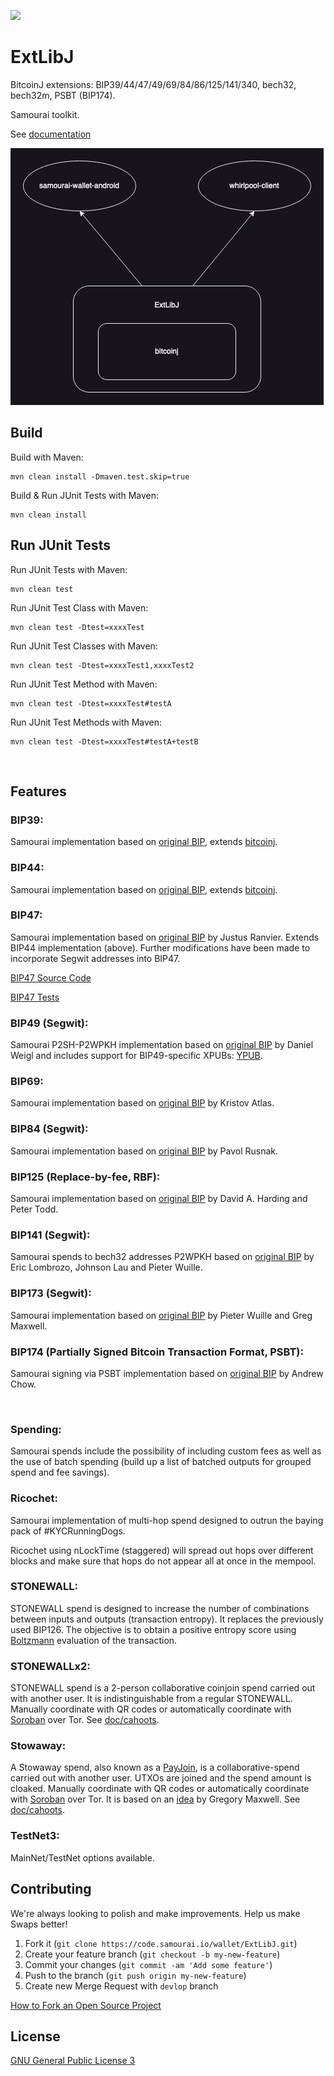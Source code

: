 [![](https://jitpack.io/v/io.samourai.code.wallet/ExtLibJ.svg)](https://jitpack.io/#io.samourai.code.wallet/ExtLibJ)

# ExtLibJ
BitcoinJ extensions: BIP39/44/47/49/69/84/86/125/141/340, bech32, bech32m, PSBT (BIP174).

Samourai toolkit.

See [documentation](README-DOC.md)

<img src="./doc/resources/diagram.png" alt="stack diagram"/>


## Build
Build with Maven:
```
mvn clean install -Dmaven.test.skip=true
```

Build & Run JUnit Tests with Maven:
```
mvn clean install
```


## Run JUnit Tests
Run JUnit Tests with Maven:
```
mvn clean test
```

Run JUnit Test Class with Maven:
```
mvn clean test -Dtest=xxxxTest
```

Run JUnit Test Classes with Maven:
```
mvn clean test -Dtest=xxxxTest1,xxxxTest2
```

Run JUnit Test Method with Maven:
```
mvn clean test -Dtest=xxxxTest#testA
```

Run JUnit Test Methods with Maven:
```
mvn clean test -Dtest=xxxxTest#testA+testB
```

<br />


## Features

### BIP39:

Samourai implementation based on [original BIP](https://github.com/bitcoin/bips/blob/master/bip-0039.mediawiki), extends [bitcoinj](https://bitcoinj.github.io/).

### BIP44:

Samourai implementation based on [original BIP](https://github.com/bitcoin/bips/blob/master/bip-0044.mediawiki), extends [bitcoinj](https://bitcoinj.github.io/).

### BIP47:

Samourai implementation based on [original BIP](https://github.com/bitcoin/bips/blob/master/bip-0047.mediawiki) by Justus Ranvier. Extends BIP44 implementation (above). Further modifications have been made to incorporate Segwit addresses into BIP47.

[BIP47 Source Code](https://code.samourai.io/wallet/ExtLibJ/-/tree/develop/java/com/samourai/wallet/bip47)

[BIP47 Tests](https://gist.github.com/SamouraiDev/6aad669604c5930864bd)

### BIP49 (Segwit):

Samourai P2SH-P2WPKH implementation based on [original BIP](https://github.com/bitcoin/bips/blob/master/bip-0049.mediawiki) by Daniel Weigl and includes support for BIP49-specific XPUBs: [YPUB](https://github.com/Samourai-Wallet/sentinel-android/issues/16).

### BIP69:

Samourai implementation based on [original BIP](https://github.com/bitcoin/bips/blob/master/bip-0069.mediawiki) by Kristov Atlas.

### BIP84 (Segwit):

Samourai implementation based on [original BIP](https://github.com/bitcoin/bips/blob/master/bip-0084.mediawiki) by Pavol Rusnak.

### BIP125 (Replace-by-fee, RBF):

Samourai implementation based on [original BIP](https://github.com/bitcoin/bips/blob/master/bip-0125.mediawiki) by David A. Harding and Peter Todd.

### BIP141 (Segwit):

Samourai spends to bech32 addresses P2WPKH based on [original BIP](https://github.com/bitcoin/bips/blob/master/bip-0141.mediawiki) by Eric Lombrozo, Johnson Lau and Pieter Wuille.

### BIP173 (Segwit):

Samourai implementation based on [original BIP](https://github.com/bitcoin/bips/blob/master/bip-0173.mediawiki) by Pieter Wuille and Greg Maxwell.

### BIP174 (Partially Signed Bitcoin Transaction Format, PSBT):

Samourai signing via PSBT implementation based on [original BIP](https://github.com/bitcoin/bips/blob/master/bip-0174.mediawiki) by  Andrew Chow.

<br />

### Spending:

Samourai spends include the possibility of including custom fees as well as the use of batch spending (build up a list of batched outputs for grouped spend and fee savings).

### Ricochet:

Samourai implementation of multi-hop spend designed to outrun the baying pack of #KYCRunningDogs.

Ricochet using nLockTime (staggered) will spread out hops over different blocks and make sure that hops do not appear all at once in the mempool.

### STONEWALL:

STONEWALL spend is designed to increase the number of combinations between inputs and outputs (transaction entropy). It replaces the previously used BIP126. The objective is to obtain a positive entropy score using [Boltzmann](https://code.samourai.io/oxt/boltzmann) evaluation of the transaction.

### STONEWALLx2:

STONEWALL spend is a 2-person collaborative coinjoin spend carried out with another user. It is indistinguishable from a regular STONEWALL. Manually coordinate with QR codes or automatically coordinate with [Soroban](https://code.samourai.io/wallet/soroban-client-java) over Tor. See [doc/cahoots](doc/cahoots/README.md).


### Stowaway:

A Stowaway spend, also known as a [PayJoin](https://en.bitcoin.it/wiki/PayJoin), is a collaborative-spend carried out with another user. UTXOs are joined and the spend amount is cloaked. Manually coordinate with QR codes or automatically coordinate with [Soroban](https://code.samourai.io/wallet/soroban-client-java) over Tor. It is based on an [idea](https://bitcointalk.org/index.php?topic=139581.0) by Gregory Maxwell. See [doc/cahoots](doc/cahoots/README.md).

### TestNet3:

MainNet/TestNet options available.

## Contributing

We're always looking to polish and make improvements. Help us make Swaps better!

1. Fork it (`git clone https://code.samourai.io/wallet/ExtLibJ.git`)
2. Create your feature branch (`git checkout -b my-new-feature`)
3. Commit your changes (`git commit -am 'Add some feature'`)
4. Push to the branch (`git push origin my-new-feature`)
5. Create new Merge Request with `devlop` branch

[How to Fork an Open Source Project](https://bitcoiner.guide/fork/)

## License

[GNU General Public License 3](https://code.samourai.io/wallet/ExtLibJ/-/blob/develop/LICENSE-ExtLibJ)


